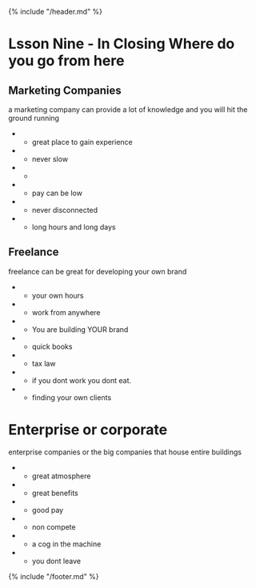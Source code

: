 {% include "/header.md" %}
# Lsson Nine - In Closing  Where do you go from here

## Marketing Companies 
a marketing company can provide a lot of knowledge and you will hit the ground running
* + great place to gain experience 
* + never slow
* + 

* - pay can be low
* - never disconnected 
* - long hours and long days 

## Freelance 
freelance can be great for developing your own brand
* + your own hours 
* + work from anywhere 
* + You are building YOUR brand 

* - quick books
* - tax law
* - if you dont work you dont eat.
* - finding your own clients

# Enterprise or corporate
enterprise companies or the big companies that house entire buildings 
* + great atmosphere 
* + great benefits 
* + good pay

* - non compete 
* - a cog in the machine 
* - you dont leave 






{% include "/footer.md" %}
